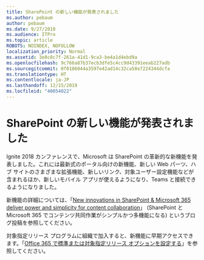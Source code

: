 ```yaml
---
title: SharePoint の新しい機能が発表されました
ms.author: pebaum
author: pebaum
ms.date: 9/27/2018
ms.audience: ITPro
ms.topic: article
ROBOTS: NOINDEX, NOFOLLOW
localization_priority: Normal
ms.assetid: 3e0c8c7f-261a-41d1-9ca3-be4a1d4ebd9a
ms.openlocfilehash: 9c766a87b37ecb3dfe5c4cc9d43391eeab227adb
ms.sourcegitcommit: 0f0186044a3597e42ad14c32ca58e7224344dcfa
ms.translationtype: HT
ms.contentlocale: ja-JP
ms.lasthandoff: 12/15/2019
ms.locfileid: "40054022"
---
```

# <a name="sharepoint-new-features-announced"></a>SharePoint の新しい機能が発表されました

Ignite 2018 カンファレンスで、Microsoft は SharePoint の革新的な新機能を発表しました。これには最新式のポータル向けの新機能、新しい Web パーツ、ハブ サイトのさまざまな拡張機能、新しいリンク、対象ユーザー設定機能などが含まれるほか、新しいモバイル アプリが使えるようになり、Teams と接続できるようになりました。
  
新機能の詳細については、「[New innovations in SharePoint &amp; Microsoft 365 deliver power and simplicity for content collaboration](https://go.microsoft.com/fwlink/?linkid=2026502)」 (SharePoint と Microsoft 365 でコンテンツ共同作業がシンプルかつ多機能になる) というブログ投稿を参照してください。
  
対象指定リリース プログラムに組織で加入すると、新機能に早期アクセスできます。「[Office 365 で標準または対象指定リリース オプションを設定する](https://docs.microsoft.com/office365/admin/manage/release-options-in-office-365)」を参照してください。
